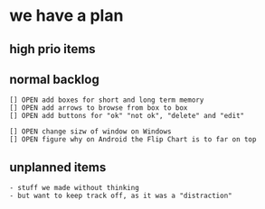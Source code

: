 # we have a plan

## high prio items

## normal backlog
    [] OPEN add boxes for short and long term memory
    [] OPEN add arrows to browse from box to box
    [] OPEN add buttons for "ok" "not ok", "delete" and "edit"

    [] OPEN change sizw of window on Windows
    [] OPEN figure why on Android the Flip Chart is to far on top

## unplanned items 
    - stuff we made without thinking
    - but want to keep track off, as it was a "distraction"